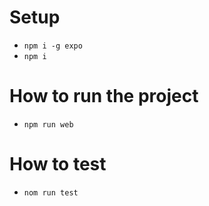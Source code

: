 # Setup

- `npm i -g expo`
- `npm i`

# How to run the project

- `npm run web`

# How to test

- `nom run test`

